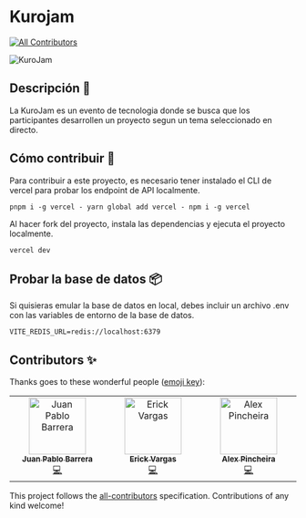 # Kurojam
<!-- ALL-CONTRIBUTORS-BADGE:START - Do not remove or modify this section -->
[![All Contributors](https://img.shields.io/badge/all_contributors-3-orange.svg?style=flat-square)](#contributors-)
<!-- ALL-CONTRIBUTORS-BADGE:END -->

![KuroJam](https://i.postimg.cc/G2bg4wWP/Screenshot-2023-08-02-at-19-36-38.png)

## Descripción 📖

La KuroJam es un evento de tecnologia donde se busca que los participantes desarrollen un proyecto segun un tema seleccionado en directo.

## Cómo contribuir 🤔

Para contribuir a este proyecto, es necesario tener instalado el CLI de vercel para probar los endpoint de API localmente.

```
pnpm i -g vercel - yarn global add vercel - npm i -g vercel
```

Al hacer fork del proyecto, instala las dependencias y ejecuta el proyecto localmente.

```
vercel dev
```

## Probar la base de datos 📦

Si quisieras emular la base de datos en local, debes incluir un archivo .env con las variables de entorno de la base de datos.

```
VITE_REDIS_URL=redis://localhost:6379

```

## Contributors ✨

Thanks goes to these wonderful people ([emoji key](https://allcontributors.org/docs/en/emoji-key)):

<!-- ALL-CONTRIBUTORS-LIST:START - Do not remove or modify this section -->
<!-- prettier-ignore-start -->
<!-- markdownlint-disable -->
<table>
  <tbody>
    <tr>
      <td align="center" valign="top" width="14.28%"><a href="https://github.com/juanpablo-is"><img src="https://avatars.githubusercontent.com/u/66183680?v=4?s=100" width="100px;" alt="Juan Pablo Barrera"/><br /><sub><b>Juan Pablo Barrera</b></sub></a><br /><a href="https://github.com/ikurotime/KuroJam/commits?author=juanpablo-is" title="Code">💻</a></td>
      <td align="center" valign="top" width="14.28%"><a href="https://erian.dev"><img src="https://avatars.githubusercontent.com/u/4275190?v=4?s=100" width="100px;" alt="Erick Vargas"/><br /><sub><b>Erick Vargas</b></sub></a><br /><a href="https://github.com/ikurotime/KuroJam/commits?author=eriandev" title="Code">💻</a></td>
      <td align="center" valign="top" width="14.28%"><a href="https://github.com/alexeira"><img src="https://avatars.githubusercontent.com/u/102609365?v=4?s=100" width="100px;" alt="Alex Pincheira"/><br /><sub><b>Alex Pincheira</b></sub></a><br /><a href="https://github.com/ikurotime/KuroJam/commits?author=alexeira" title="Code">💻</a></td>
    </tr>
  </tbody>
</table>

<!-- markdownlint-restore -->
<!-- prettier-ignore-end -->

<!-- ALL-CONTRIBUTORS-LIST:END -->

This project follows the [all-contributors](https://github.com/all-contributors/all-contributors) specification. Contributions of any kind welcome!